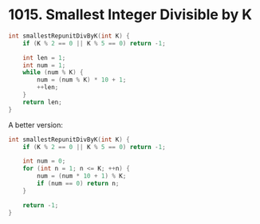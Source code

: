 # 1015. Smallest Integer Divisible by K

```cpp
int smallestRepunitDivByK(int K) {
    if (K % 2 == 0 || K % 5 == 0) return -1;

    int len = 1;
    int num = 1;
    while (num % K) {
        num = (num % K) * 10 + 1;
        ++len;
    }
    return len;
}
```

A better version:

```cpp
int smallestRepunitDivByK(int K) {
    if (K % 2 == 0 || K % 5 == 0) return -1;

    int num = 0;
    for (int n = 1; n <= K; ++n) {
        num = (num * 10 + 1) % K;
        if (num == 0) return n;
    }

    return -1;
}
```
